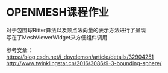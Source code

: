 # OPENMESH课程作业  

对于包围球Ritter算法以及顶点法向量的表示方法进行了呈现  
写在了MeshViewerWidget来方便组件调用


参考文章：  
https://blog.csdn.net/i_dovelemon/article/details/32904251  
http://www.twinklingstar.cn/2016/3086/9-3-bounding-sphere/
